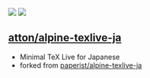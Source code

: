 [![](https://img.shields.io/docker/image-size/atton/alpine-texlive-ja.svg)](https://hub.docker.com/r/atton/alpine-texlive-ja)
[![](https://img.shields.io/docker/pulls/atton/alpine-texlive-ja.svg)](https://hub.docker.com/r/atton/alpine-texlive-ja)

## [atton/alpine-texlive-ja](https://hub.docker.com/r/atton/alpine-texlive-ja)
* Minimal TeX Live for Japanese
* forked from [paperist/alpine-texlive-ja](https://hub.docker.com/r/paperist/alpine-texlive-ja)
